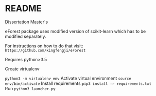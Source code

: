 # README

Dissertation Master's

eForest package uses modified version of scikit-learn which has to be modified separately.

For instructions on how to do that visit:
```https://github.com/kingfengji/eForest```

Requires python>3.5

Create virtualenv

```python3 -m virtualenv env```
Activate virtual environment
```source env/bin/activate```
Install requirements
```pip3 install -r requirements.txt```
Run 
```python3 launcher.py```

